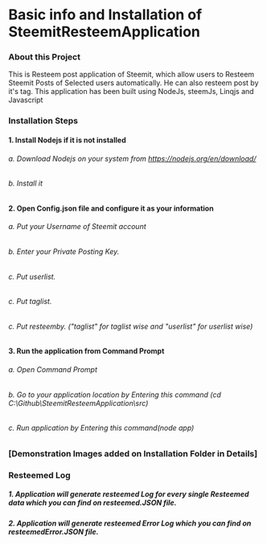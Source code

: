 # Basic info and Installation of SteemitResteemApplication

### About this Project

This is Resteem post application of Steemit, which allow users to Resteem Steemit Posts of Selected users automatically. He can also resteem post by it's tag. This application has been built using NodeJs, steemJs, Linqjs and Javascript



### Installation Steps


#### 1. Install Nodejs if it is not installed

###### 	a. Download Nodejs on your system from https://nodejs.org/en/download/

###### 	b. Install it



#### 2. Open Config.json file and configure it as your information

###### 	a. Put your Username of Steemit account

###### 	b. Enter your Private Posting Key.

###### 	c. Put userlist.

###### 	c. Put taglist.

###### 	c. Put resteemby. ("taglist" for taglist wise and "userlist" for userlist wise)



#### 3. Run the application from Command Prompt

###### 	a. Open Command Prompt

######  b. Go to your application location by Entering this command (cd C:\Github\SteemitResteemApplication\src)

###### 	c. Run application by Entering this command(node app)


### [Demonstration Images added on Installation Folder in Details]

### Resteemed Log
##### 1. Application will generate resteemed Log for every single Resteemed data which you can find on resteemed.JSON file.

##### 2. Application will generate resteemed Error Log which you can find on resteemedError.JSON file.